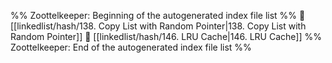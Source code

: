 %% Zoottelkeeper: Beginning of the autogenerated index file list  %%
📄 [[linkedlist/hash/138. Copy List with Random Pointer|138. Copy List with Random Pointer]]
📄 [[linkedlist/hash/146. LRU Cache|146. LRU Cache]]
%% Zoottelkeeper: End of the autogenerated index file list  %%
